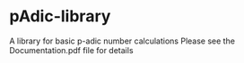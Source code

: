 # pAdic-library
A library for basic p-adic number calculations
Please see the Documentation.pdf file for details
